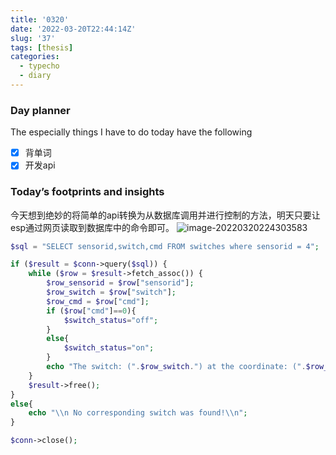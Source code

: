 ```yaml
---
title: '0320'
date: '2022-03-20T22:44:14Z'
slug: '37'
tags: [thesis]
categories:
  - typecho
  - diary
---
```

### Day planner

The especially things I have to do today have the following

- [x] 背单词
- [x] 开发api

### Today’s footprints and insights

今天想到绝妙的将简单的api转换为从数据库调用并进行控制的方法，明天只要让esp通过网页读取到数据库中的命令即可。
![image-20220320224303583](https://gitee.com/Dagwbl/cloudPicture/raw/master/typora/image-20220320224303583.png)

```php
$sql = "SELECT sensorid,switch,cmd FROM switches where sensorid = 4";

if ($result = $conn->query($sql)) {
    while ($row = $result->fetch_assoc()) {
        $row_sensorid = $row["sensorid"];
        $row_switch = $row["switch"];
        $row_cmd = $row["cmd"];
        if ($row["cmd"]==0){
            $switch_status="off";
        }
        else{
            $switch_status="on";
        }
        echo "The switch: (".$row_switch.") at the coordinate: (".$row_sensorid.") current status is ".$switch_status.".\\n";
    }
    $result->free();
}
else{
    echo "\\n No corresponding switch was found!\\n";
}

$conn->close();
```
